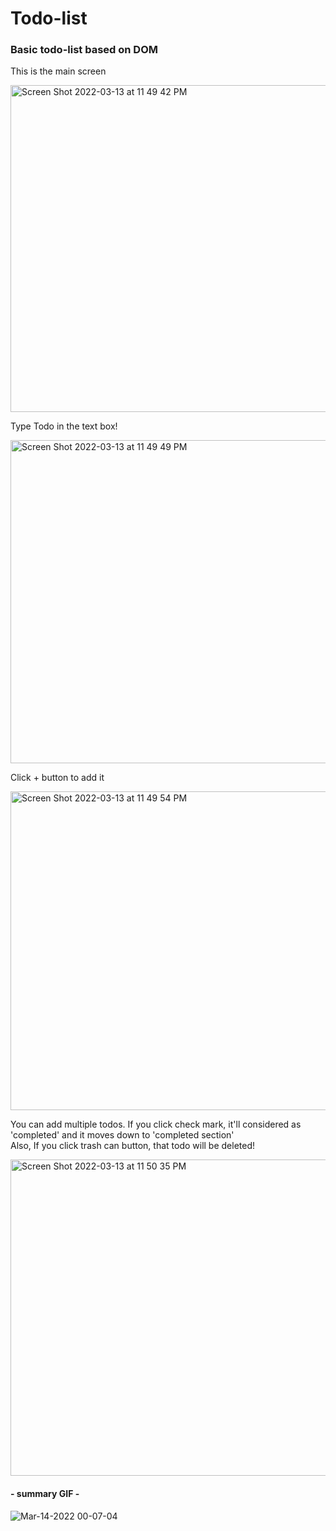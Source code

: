 # Todo-list
### Basic todo-list based on DOM

This is the main screen

<img width="523" alt="Screen Shot 2022-03-13 at 11 49 42 PM" src="https://user-images.githubusercontent.com/99692392/158120917-eddcab12-cc89-4dfe-b353-4b26aff36d24.png">

Type Todo in the text box!

<img width="517" alt="Screen Shot 2022-03-13 at 11 49 49 PM" src="https://user-images.githubusercontent.com/99692392/158120988-bc25b785-82c1-46ac-a275-30ee6f41def8.png">

Click + button to add it

<img width="510" alt="Screen Shot 2022-03-13 at 11 49 54 PM" src="https://user-images.githubusercontent.com/99692392/158121099-9c8c9a83-6a0b-4d4e-8dfc-36b5abdad826.png">

You can add multiple todos. If you click check mark, it'll considered as 'completed' and it moves down to 'completed section'<br>
Also, If you click trash can button, that todo will be deleted!

<img width="506" alt="Screen Shot 2022-03-13 at 11 50 35 PM" src="https://user-images.githubusercontent.com/99692392/158121169-a92f3653-05de-4d7a-a65a-8af9879a621b.png">

####           - summary GIF -

![Mar-14-2022 00-07-04](https://user-images.githubusercontent.com/99692392/158121707-0a38fcd9-d22f-42db-b0cc-c05c2fa30833.gif)
